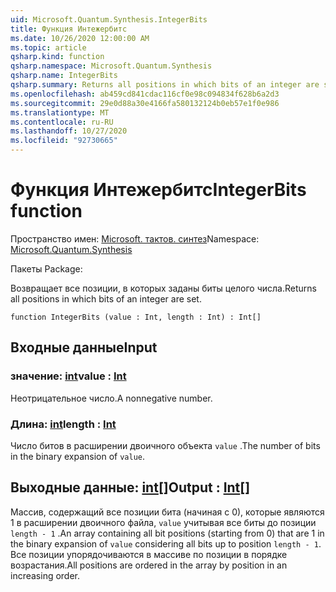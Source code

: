 ```yaml
---
uid: Microsoft.Quantum.Synthesis.IntegerBits
title: Функция Интежербитс
ms.date: 10/26/2020 12:00:00 AM
ms.topic: article
qsharp.kind: function
qsharp.namespace: Microsoft.Quantum.Synthesis
qsharp.name: IntegerBits
qsharp.summary: Returns all positions in which bits of an integer are set.
ms.openlocfilehash: ab459cd841cdac116cf0e98c094834f628b6a2d3
ms.sourcegitcommit: 29e0d88a30e4166fa580132124b0eb57e1f0e986
ms.translationtype: MT
ms.contentlocale: ru-RU
ms.lasthandoff: 10/27/2020
ms.locfileid: "92730665"
---
```

# <a name="integerbits-function"></a><span data-ttu-id="e2c2f-102">Функция Интежербитс</span><span class="sxs-lookup"><span data-stu-id="e2c2f-102">IntegerBits function</span></span>

<span data-ttu-id="e2c2f-103">Пространство имен: [Microsoft. тактов. синтез](xref:Microsoft.Quantum.Synthesis)</span><span class="sxs-lookup"><span data-stu-id="e2c2f-103">Namespace: [Microsoft.Quantum.Synthesis](xref:Microsoft.Quantum.Synthesis)</span></span>

<span data-ttu-id="e2c2f-104">Пакеты [](https://nuget.org/packages/)</span><span class="sxs-lookup"><span data-stu-id="e2c2f-104">Package: [](https://nuget.org/packages/)</span></span>


<span data-ttu-id="e2c2f-105">Возвращает все позиции, в которых заданы биты целого числа.</span><span class="sxs-lookup"><span data-stu-id="e2c2f-105">Returns all positions in which bits of an integer are set.</span></span>

```qsharp
function IntegerBits (value : Int, length : Int) : Int[]
```


## <a name="input"></a><span data-ttu-id="e2c2f-106">Входные данные</span><span class="sxs-lookup"><span data-stu-id="e2c2f-106">Input</span></span>

### <a name="value--int"></a><span data-ttu-id="e2c2f-107">значение: [int](xref:microsoft.quantum.lang-ref.int)</span><span class="sxs-lookup"><span data-stu-id="e2c2f-107">value : [Int](xref:microsoft.quantum.lang-ref.int)</span></span>

<span data-ttu-id="e2c2f-108">Неотрицательное число.</span><span class="sxs-lookup"><span data-stu-id="e2c2f-108">A nonnegative number.</span></span>


### <a name="length--int"></a><span data-ttu-id="e2c2f-109">Длина: [int](xref:microsoft.quantum.lang-ref.int)</span><span class="sxs-lookup"><span data-stu-id="e2c2f-109">length : [Int](xref:microsoft.quantum.lang-ref.int)</span></span>

<span data-ttu-id="e2c2f-110">Число битов в расширении двоичного объекта `value` .</span><span class="sxs-lookup"><span data-stu-id="e2c2f-110">The number of bits in the binary expansion of `value`.</span></span>



## <a name="output--int"></a><span data-ttu-id="e2c2f-111">Выходные данные: [int](xref:microsoft.quantum.lang-ref.int)[]</span><span class="sxs-lookup"><span data-stu-id="e2c2f-111">Output : [Int](xref:microsoft.quantum.lang-ref.int)[]</span></span>

<span data-ttu-id="e2c2f-112">Массив, содержащий все позиции бита (начиная с 0), которые являются 1 в расширении двоичного файла, `value` учитывая все биты до позиции `length - 1` .</span><span class="sxs-lookup"><span data-stu-id="e2c2f-112">An array containing all bit positions (starting from 0) that are 1 in the binary expansion of `value` considering all bits up to position `length - 1`.</span></span>  <span data-ttu-id="e2c2f-113">Все позиции упорядочиваются в массиве по позиции в порядке возрастания.</span><span class="sxs-lookup"><span data-stu-id="e2c2f-113">All positions are ordered in the array by position in an increasing order.</span></span>